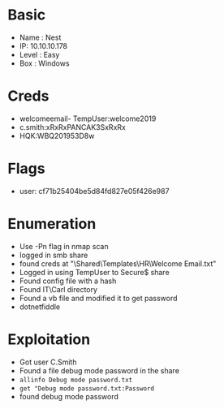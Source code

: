 # Basic
* Name : Nest
* IP: 10.10.10.178
* Level : Easy
* Box : Windows

# Creds
* welcomeemail- TempUser:welcome2019
* c.smith:xRxRxPANCAK3SxRxRx
* HQK:WBQ201953D8w 

# Flags
* user: cf71b25404be5d84fd827e05f426e987

# Enumeration
* Use -Pn flag in nmap scan
* logged in smb share
* found creds at "\Shared\Templates\HR\Welcome Email.txt"
* Logged in using TempUser to Secure$ share
* Found config file with a hash
* Found IT\Carl directory
* Found a vb file and modified it to get password
* dotnetfiddle

# Exploitation
* Got user C.Smith
* Found a file debug mode password in the share
* `allinfo Debug mode password.txt`
* `get "Debug mode password.txt:Password`
* found debug mode password

